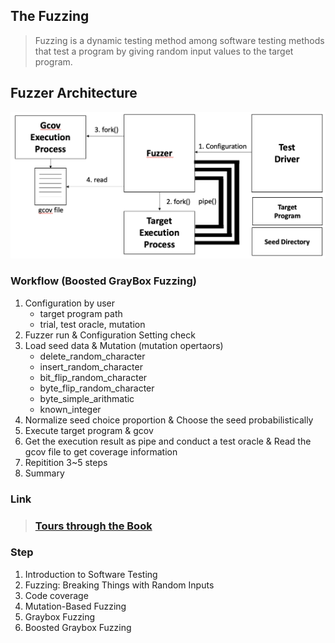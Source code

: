 ## The Fuzzing 
> Fuzzing is a dynamic testing method among software testing methods that test a program by giving random input values to the target program.

## Fuzzer Architecture 
<img src="./images/Fuzzer Architecture.png" alt="Fuzzer\ Architecture">

### Workflow (Boosted GrayBox Fuzzing)
1. Configuration by user 
    - target program path 
    - trial, test oracle, mutation
2. Fuzzer run & Configuration Setting check 
3. Load seed data & Mutation (mutation opertaors)
    - delete_random_character 
    - insert_random_character
    - bit_flip_random_character
    - byte_flip_random_character
    - byte_simple_arithmatic
    - known_integer
4. Normalize seed choice proportion & Choose the seed probabilistically
4. Execute target program & gcov
5. Get the execution result as pipe and conduct a test oracle & Read the gcov file to get coverage information
6. Repitition 3~5 steps
7. Summary

### Link 
> ### <a href="https://www.fuzzingbook.org/html/Tours.html">Tours through the Book</a>

### Step
1. Introduction to Software Testing
2. Fuzzing: Breaking Things with Random Inputs 
3. Code coverage 
4. Mutation-Based Fuzzing 
5. Graybox Fuzzing
6. Boosted Graybox Fuzzing
